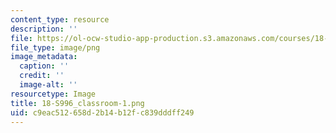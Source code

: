 ```yaml
---
content_type: resource
description: ''
file: https://ol-ocw-studio-app-production.s3.amazonaws.com/courses/18-s996-category-theory-for-scientists-spring-2013/c9eac512658d2b14b12fc839dddff249_18-S996_classroom-1.png
file_type: image/png
image_metadata:
  caption: ''
  credit: ''
  image-alt: ''
resourcetype: Image
title: 18-S996_classroom-1.png
uid: c9eac512-658d-2b14-b12f-c839dddff249
---
```

